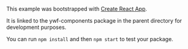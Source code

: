 This example was bootstrapped with [Create React App](https://github.com/facebook/create-react-app).

It is linked to the ywf-components package in the parent directory for development purposes.

You can run `npm install` and then `npm start` to test your package.
